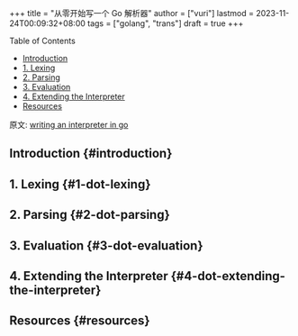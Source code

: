 +++
title = "从零开始写一个 Go 解析器"
author = ["vuri"]
lastmod = 2023-11-24T00:09:32+08:00
tags = ["golang", "trans"]
draft = true
+++

<div class="ox-hugo-toc toc">

<div class="heading">Table of Contents</div>

- [Introduction](#introduction)
- [1. Lexing](#1-dot-lexing)
- [2. Parsing](#2-dot-parsing)
- [3. Evaluation](#3-dot-evaluation)
- [4. Extending the Interpreter](#4-dot-extending-the-interpreter)
- [Resources](#resources)

</div>
<!--endtoc-->

原文: [writing an interpreter in go](https://edu.anarcho-copy.org/Programming%20Languages/Go/writing%20an%20INTERPRETER%20in%20go.pdf)


## Introduction {#introduction}


## 1. Lexing {#1-dot-lexing}


## 2. Parsing {#2-dot-parsing}


## 3. Evaluation {#3-dot-evaluation}


## 4. Extending the Interpreter {#4-dot-extending-the-interpreter}


## Resources {#resources}
